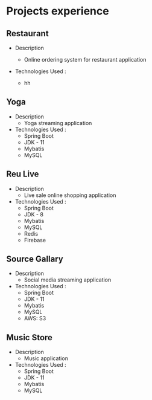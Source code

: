 # Projects experience

  ## Restaurant
  - Description
    * Online ordering system for restaurant application

  - Technologies Used :
    * hh
  ## Yoga
  - Description
    * Yoga streaming application
  - Technologies Used :
     * Spring Boot
     * JDK - 11
     * Mybatis
     * MySQL
 
  ## Reu Live
  - Description
    * Live sale online shopping application
  - Technologies Used :
    * Spring Boot
    * JDK - 8
    * Mybatis
    * MySQL
    * Redis
    * Firebase

  ## Source Gallary
  - Description
    * Social media streaming application
  - Technologies Used :
    * Spring Boot
    * JDK - 11
    * Mybatis
    * MySQL
    * AWS: S3
      
  ## Music Store
  - Description
    * Music application
  - Technologies Used :
    * Spring Boot
    * JDK - 11
    * Mybatis
    * MySQL

       
